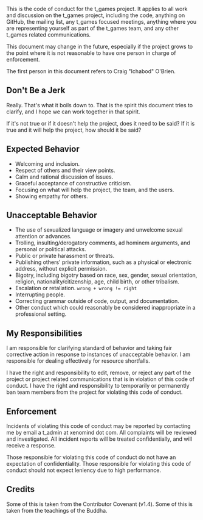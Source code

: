 This is the code of conduct for the t_games project. It applies to all work and discussion on the t_games project, including the code, anything on GitHub, the mailing list, any t_games focused meetings, anything where you are representing yourself as part of the t_games team, and any other t_games related communications.

This document may change in the future, especially if the project grows to the point where it is not reasonable to have one person in charge of enforcement.

The first person in this document refers to Craig "Ichabod" O'Brien.

## Don't Be a Jerk

Really. That's what it boils down to. That is the spirit this document tries to clarify, and I hope we can work together in that spirit.

If it's not true or if it doesn't help the project, does it need to be said? If it is true and it will help the project, how should it be said?

## Expected Behavior

* Welcoming and inclusion.
* Respect of others and their view points.
* Calm and rational discussion of issues.
* Graceful acceptance of constructive criticism.
* Focusing on what will help the project, the team, and the users.
* Showing empathy for others.

## Unacceptable Behavior

* The use of sexualized language or imagery and unwelcome sexual attention or advances.
* Trolling, insulting/derogatory comments, ad hominem arguments, and personal or political attacks.
* Public or private harassment or threats.
* Publishing others' private information, such as a physical or electronic address, without explicit permission.
* Bigotry, including bigotry based on race, sex, gender, sexual orientation, religion, nationality/citizenship, age, child birth, or other tribalism.
* Escalation or retaliation. `wrong + wrong != right`
* Interrupting people.
* Correcting grammar outside of code, output, and documentation.
* Other conduct which could reasonably be considered inappropriate in a professional setting.

## My Responsibilities

I am responsible for clarifying standard of behavior and taking fair corrective action in response to instances of unacceptable behavior. I am responsible for dealing effectively for resource shortfalls.

I have the right and responsibility to edit, remove, or reject any part of the project or project related communications that is in violation of this code of conduct. I have the right and responsibility to temporarily or permanently ban team members from the project for violating this code of conduct.

## Enforcement

Incidents of violating this code of conduct may be reported by contacting me by email a t_admin at xenomind dot com. All complaints will be reviewed and investigated. All incident reports will be treated confidentially, and will receive a response.

Those responsible for violating this code of conduct do not have an expectation of confidentiality. Those responsible for violating this code of conduct should not expect leniency due to high performance.

## Credits

Some of this is taken from the Contributor Covenant (v1.4). Some of this is taken from the teachings of the Buddha.

